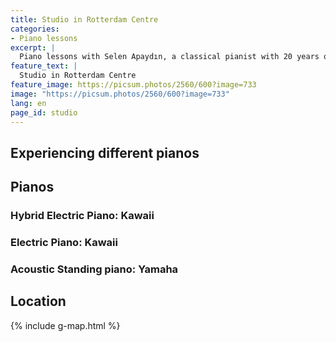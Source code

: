 ```yaml
---
title: Studio in Rotterdam Centre
categories:
- Piano lessons
excerpt: |
  Piano lessons with Selen Apaydın, a classical pianist with 20 years of experience. Offering private lessons for all levels, in-person in Rotterdam Centrum or online. Learn music theory, artistic values, and composition techniques. Enhance your skills with expert guidance from a concert pianist!
feature_text: |
  Studio in Rotterdam Centre
feature_image: https://picsum.photos/2560/600?image=733
image: "https://picsum.photos/2560/600?image=733"
lang: en
page_id: studio
---
```


## Experiencing different pianos

## Pianos

### Hybrid Electric Piano: Kawaii

### Electric Piano: Kawaii

### Acoustic Standing piano: Yamaha

## Location

{% include g-map.html %}
